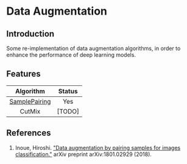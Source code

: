 # Data Augmentation
## Introduction
Some re-implementation of data augmentation algorithms, in order to enhance the performance of deep learning models.

## Features
| Algorithm | Status |
| :---: | :---: |
| [SamplePairing](./sample_pairing.py) | Yes |
| CutMix | [TODO] |


## References
1. Inoue, Hiroshi. ["Data augmentation by pairing samples for images classification."](https://arxiv.org/pdf/1801.02929.pdf) arXiv preprint arXiv:1801.02929 (2018).
